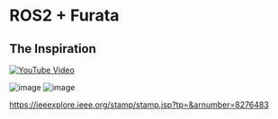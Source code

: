 # ROS2 + Furata
## The Inspiration

[![YouTube Video](https://img.youtube.com/vi/XKzzWe15DEw/0.jpg)](https://www.youtube.com/watch?v=XKzzWe15DEw)


![image](https://github.com/user-attachments/assets/df6c0eff-7ec4-48db-971f-b07bf5ddc114)
![image](https://github.com/user-attachments/assets/18c63bb7-a312-4186-96e6-09d33c839121)

https://ieeexplore.ieee.org/stamp/stamp.jsp?tp=&arnumber=8276483
